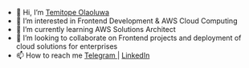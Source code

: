 - 👋 Hi, I’m <a href = https://github.com/topinsn>Temitope Olaoluwa</a> 
- 👀 I’m interested in Frontend Development & AWS Cloud Computing
- 🌱 I’m currently learning AWS Solutions Architect
- 💞️ I’m looking to collaborate on Frontend projects and deployment of cloud solutions for enterprises
- 📫 How to reach me <a href=https://t.me/topinsn>Telegram </a> | <a href=https://www.linkedin.com/in/oyelami-temitope-olaoluwa/>LinkedIn</a>

<!---
topinsn/topinsn is a ✨ special ✨ repository because its `README.md` (this file) appears on your GitHub profile.
You can click the Preview link to take a look at your changes.
--->
